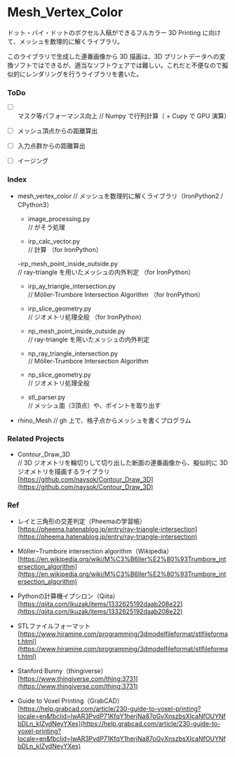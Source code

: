 # Mesh_Vertex_Color  


ドット・バイ・ドットのボクセル入稿ができるフルカラー 3D Printing に向けて、メッシュを数理的に解くライブラリ。  

このライブラリで生成した連番画像から 3D 描画は、3D プリントデータへの変換ソフトではできるが、適当なソフトウェアでは難しい。これだと不便なので擬似的にレンダリングを行うライブラリを書いた。  


### ToDo  

- [ ] マスク等パフォーマンス向上 // Numpy で行列計算（ + Cupy で GPU 演算）  
- [ ] メッシュ頂点からの距離算出  
- [ ] 入力点群からの距離算出  
- [ ] イージング  


### Index  

- mesh_vertex_color // メッシュを数理的に解くライブラリ（IronPython2 / CPython3）  
  
  - image_processing.py  
    // がそう処理

  - irp_calc_vector.py  
    // 計算 （for IronPython）  

  -irp_mesh_point_inside_outside.py  
    // ray-triangle を用いたメッシュの内外判定 （for IronPython）  
  
  - irp_ay_triangle_intersection.py  
    // Möller-Trumbore Intersection Algorithm （for IronPython） 

  - irp_slice_geometry.py  
    // ジオメトリ処理全般 （for IronPython）  
  
  - np_mesh_point_inside_outside.py  
    // ray-triangle を用いたメッシュの内外判定  
  
  - np_ray_triangle_intersection.py  
    // Möller-Trumbore Intersection Algorithm  
  
  - np_slice_geometry.py  
    // ジオメトリ処理全般  
  
  - stl_parser.py  
    // メッシュ面（3頂点）や、ポイントを取り出す  

- rhino_Mesh // gh 上で、格子点からメッシュを書くプログラム  


### Related Projects  

- Contour_Draw_3D  
  // 3D ジオメトリを輪切りして切り出した断面の連番画像から、擬似的に 3D ジオメトリを描画するライブラリ  
  [https://github.com/naysok/Contour_Draw_3D](https://github.com/naysok/Contour_Draw_3D)  


### Ref  

- レイと三角形の交差判定（Pheemaの学習帳）  
  [https://pheema.hatenablog.jp/entry/ray-triangle-intersection](https://pheema.hatenablog.jp/entry/ray-triangle-intersection)  

- Möller–Trumbore intersection algorithm（Wikipedia）  
  [https://en.wikipedia.org/wiki/M%C3%B6ller%E2%80%93Trumbore_intersection_algorithm](https://en.wikipedia.org/wiki/M%C3%B6ller%E2%80%93Trumbore_intersection_algorithm)  

- Pythonの計算機イプシロン（Qiita）  
  [https://qiita.com/ikuzak/items/1332625192daab208e22](https://qiita.com/ikuzak/items/1332625192daab208e22)  

- STLファイルフォーマット  
  [https://www.hiramine.com/programming/3dmodelfileformat/stlfileformat.html](https://www.hiramine.com/programming/3dmodelfileformat/stlfileformat.html)

- Stanford Bunny（thingiverse）  
  [https://www.thingiverse.com/thing:3731](https://www.thingiverse.com/thing:3731)  

- Guide to Voxel Printing（GrabCAD）  
  [https://help.grabcad.com/article/230-guide-to-voxel-printing?locale=en&fbclid=IwAR3PvdP71KfqY1herjNa87oGvXnszbsXIcaNfOUYNfbDLn_kIZydNeyYXes](https://help.grabcad.com/article/230-guide-to-voxel-printing?locale=en&fbclid=IwAR3PvdP71KfqY1herjNa87oGvXnszbsXIcaNfOUYNfbDLn_kIZydNeyYXes)  